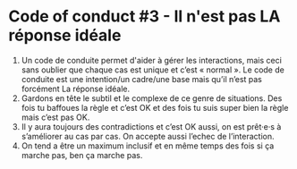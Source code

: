 # Code of conduct #3 - Il n'est pas LA réponse idéale

1) Un code de conduite permet d'aider à gérer les interactions, mais ceci sans oublier que chaque cas est unique et c’est « normal ». Le code de conduite est une intention/un cadre/une base mais qu’il n’est pas forcément La réponse idéale.
2) Gardons en tête le subtil et le complexe de ce genre de situations. Des fois tu baffoues la règle et c’est OK et des fois tu suis super bien la règle mais c’est pas OK.
3) Il y aura toujours des contradictions et c’est OK aussi, on est prêt·e·s à s’améliorer au cas par cas. On accepte aussi l’echec de l’interaction.
4) On tend a être un maximum inclusif et en même temps des fois si ça marche pas, ben ça marche pas.
